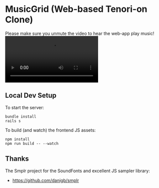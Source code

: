 # MusicGrid (Web-based Tenori-on Clone)

Please make sure you unmute the video to hear the web-app play music!
<video controls>
 <source src="https://github.com/Peregrine42/tenorion-web/blob/main/docs/demo.mp4" type="video/mp4">
</video>

## Local Dev Setup

To start the server:
```
bundle install
rails s
```

To build (and watch) the frontend JS assets:
```
npm install
npm run build -- --watch
```

## Thanks

The Smplr project for the SoundFonts and excellent JS sampler library:

  * https://github.com/danigb/smplr

